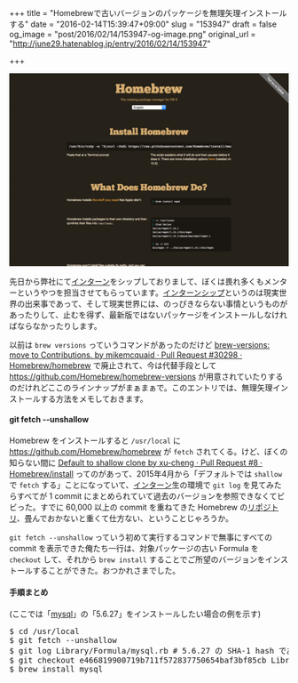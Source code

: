 +++
title = "Homebrewで古いバージョンのパッケージを無理矢理インストールする"
date = "2016-02-14T15:39:47+09:00"
slug = "153947"
draft = false
og_image = "post/2016/02/14/153947-og-image.png"
original_url = "http://june29.hatenablog.jp/entry/2016/02/14/153947"

+++

<p><span itemscope itemtype="http://schema.org/Photograph"><img src="/post/2016/02/14/153947-20160214144932.png" alt="f:id:june29:20160214144932p:plain" title="f:id:june29:20160214144932p:plain" class="hatena-fotolife" itemprop="image"></span></p>

<p>先日から弊社にて<a class="keyword" href="http://d.hatena.ne.jp/keyword/%A5%A4%A5%F3%A5%BF%A1%BC%A5%F3">インターン</a>をシップしておりまして、ぼくは畏れ多くもメンターというやつを担当させてもらっています。<a class="keyword" href="http://d.hatena.ne.jp/keyword/%A5%A4%A5%F3%A5%BF%A1%BC%A5%F3%A5%B7%A5%C3%A5%D7">インターンシップ</a>というのは現実世界の出来事であって、そして現実世界には、のっぴきならない事情というものがあったりして、止むを得ず、最新版ではないパッケージをインストールしなければならなかったりします。</p>

<p>以前は <code>brew versions</code> っていうコマンドがあったのだけど <a href="https://github.com/Homebrew/homebrew/pull/30298">brew-versions: move to Contributions. by mikemcquaid · Pull Request #30298 · Homebrew/homebrew</a> で廃止されて、今は代替手段として <a href="https://github.com/Homebrew/homebrew-versions">https://github.com/Homebrew/homebrew-versions</a> が用意されていたりするのだけれどここのラインナップがまぁまぁで。このエントリでは、無理矢理インストールする方法をメモしておきます。</p>

<h4>git fetch --unshallow</h4>

<p>Homebrew をインストールすると <code>/usr/local</code> に <a href="https://github.com/Homebrew/homebrew">https://github.com/Homebrew/homebrew</a> が <code>fetch</code> されてくる。けど、ぼくの知らない間に <a href="https://github.com/Homebrew/install/pull/8">Default to shallow clone by xu-cheng · Pull Request #8 · Homebrew/install</a> ってのがあって、2015年4月から「デフォルトでは <code>shallow</code> で <code>fetch</code> する」ことになっていて、<a class="keyword" href="http://d.hatena.ne.jp/keyword/%A5%A4%A5%F3%A5%BF%A1%BC%A5%F3">インターン</a>生の環境で <code>git log</code> を見てみたらすべてが 1 commit にまとめられていて過去のバージョンを参照できなくてビビった。すでに 60,000 以上の commit を重ねてきた Homebrew の<a class="keyword" href="http://d.hatena.ne.jp/keyword/%A5%EA%A5%DD%A5%B8%A5%C8%A5%EA">リポジトリ</a>、畳んでおかないと重くて仕方ない、ということじゃろうか。</p>

<p><code>git fetch --unshallow</code> っていう初めて実行するコマンドで無事にすべての commit を表示できた俺たち一行は、対象パッケージの古い Formula を <code>checkout</code> して、それから <code>brew install</code> することでご所望のバージョンをインストールすることができた。おつかれさまでした。</p>

<h4>手順まとめ</h4>

<p>(ここでは「<a class="keyword" href="http://d.hatena.ne.jp/keyword/mysql">mysql</a>」の「5.6.27」をインストールしたい場合の例を示す)</p>

<pre class="code" data-lang="" data-unlink>$ cd /usr/local
$ git fetch --unshallow
$ git log Library/Formula/mysql.rb # 5.6.27 の SHA-1 hash である「e466819900719b711f572837750654baf3bf85cb」を見つけてくる
$ git checkout e466819900719b711f572837750654baf3bf85cb Library/Formula/mysql.rb
$ brew install mysql</pre>
